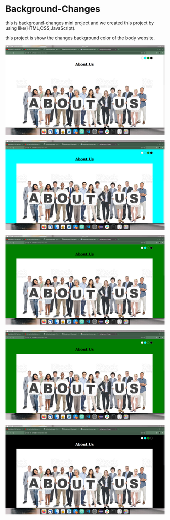 # Background-Changes

this is background-changes mini project and we created this project by using like(HTML,CSS,JavaScript).

this project is show the changes background color of the body website.

![image link](https://github.com/Zaid-786/Background-Changes/blob/master/images/Screenshot%20from%202022-02-07%2000-06-11.png)

![image link](https://github.com/Zaid-786/Background-Changes/blob/master/images/Screenshot%20from%202022-02-07%2000-06-21.png)

![image link](https://github.com/Zaid-786/Background-Changes/blob/master/images/Screenshot%20from%202022-02-07%2000-06-26.png)

![image link](https://github.com/Zaid-786/Background-Changes/blob/master/images/Screenshot%20from%202022-02-07%2000-06-26.png)

![image link](https://github.com/Zaid-786/Background-Changes/blob/master/images/Screenshot%20from%202022-02-07%2000-06-36.png)
